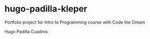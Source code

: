 # hugo-padilla-kleper
Portfolio project for Intro to Programming course with Code the Dream

Hugo Padilla Cuadros
